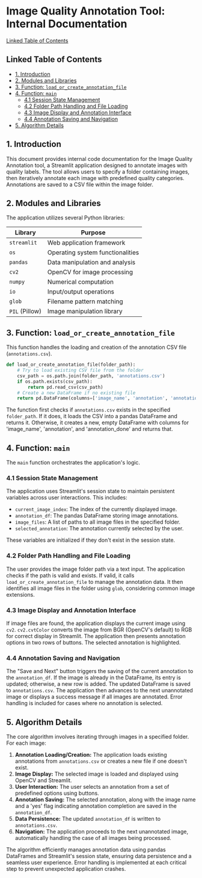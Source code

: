 # Image Quality Annotation Tool: Internal Documentation

[Linked Table of Contents](#linked-table-of-contents)

## <a name="linked-table-of-contents"></a>Linked Table of Contents

* [1. Introduction](#1-introduction)
* [2. Modules and Libraries](#2-modules-and-libraries)
* [3. Function: `load_or_create_annotation_file`](#3-function-load_or_create_annotation_file)
* [4. Function: `main`](#4-function-main)
    * [4.1 Session State Management](#4.1-session-state-management)
    * [4.2 Folder Path Handling and File Loading](#4.2-folder-path-handling-and-file-loading)
    * [4.3 Image Display and Annotation Interface](#4.3-image-display-and-annotation-interface)
    * [4.4 Annotation Saving and Navigation](#4.4-annotation-saving-and-navigation)
* [5. Algorithm Details](#5-algorithm-details)


## 1. Introduction

This document provides internal code documentation for the Image Quality Annotation tool, a Streamlit application designed to annotate images with quality labels.  The tool allows users to specify a folder containing images, then iteratively annotate each image with predefined quality categories. Annotations are saved to a CSV file within the image folder.

## 2. Modules and Libraries

The application utilizes several Python libraries:

| Library      | Purpose                                      |
|--------------|----------------------------------------------|
| `streamlit`  | Web application framework                     |
| `os`         | Operating system functionalities              |
| `pandas`     | Data manipulation and analysis                 |
| `cv2`        | OpenCV for image processing                   |
| `numpy`      | Numerical computation                          |
| `io`         | Input/output operations                       |
| `glob`       | Filename pattern matching                      |
| `PIL` (Pillow)|Image manipulation library                    |


## 3. Function: `load_or_create_annotation_file`

This function handles the loading and creation of the annotation CSV file (`annotations.csv`).

```python
def load_or_create_annotation_file(folder_path):
    # Try to load existing CSV file from the folder
    csv_path = os.path.join(folder_path, 'annotations.csv')
    if os.path.exists(csv_path):
        return pd.read_csv(csv_path)
    # Create a new DataFrame if no existing file
    return pd.DataFrame(columns=['image_name', 'annotation', 'annotation_done'])
```

The function first checks if `annotations.csv` exists in the specified `folder_path`. If it does, it loads the CSV into a pandas DataFrame and returns it. Otherwise, it creates a new, empty DataFrame with columns for 'image_name', 'annotation', and 'annotation_done' and returns that.


## 4. Function: `main`

The `main` function orchestrates the application's logic.

### 4.1 Session State Management

The application uses Streamlit's session state to maintain persistent variables across user interactions. This includes:

* `current_image_index`: The index of the currently displayed image.
* `annotation_df`: The pandas DataFrame storing image annotations.
* `image_files`: A list of paths to all image files in the specified folder.
* `selected_annotation`: The annotation currently selected by the user.

These variables are initialized if they don't exist in the session state.


### 4.2 Folder Path Handling and File Loading

The user provides the image folder path via a text input. The application checks if the path is valid and exists. If valid, it calls `load_or_create_annotation_file` to manage the annotation data.  It then identifies all image files in the folder using `glob`, considering common image extensions.


### 4.3 Image Display and Annotation Interface

If image files are found, the application displays the current image using `cv2`.  `cv2.cvtColor` converts the image from BGR (OpenCV's default) to RGB for correct display in Streamlit.  The application then presents annotation options in two rows of buttons.  The selected annotation is highlighted.

### 4.4 Annotation Saving and Navigation

The "Save and Next" button triggers the saving of the current annotation to the `annotation_df`.  If the image is already in the DataFrame, its entry is updated; otherwise, a new row is added. The updated DataFrame is saved to `annotations.csv`. The application then advances to the next unannotated image or displays a success message if all images are annotated.  Error handling is included for cases where no annotation is selected.



## 5. Algorithm Details

The core algorithm involves iterating through images in a specified folder. For each image:

1. **Annotation Loading/Creation:** The application loads existing annotations from `annotations.csv` or creates a new file if one doesn't exist.
2. **Image Display:** The selected image is loaded and displayed using OpenCV and Streamlit.
3. **User Interaction:** The user selects an annotation from a set of predefined options using buttons.
4. **Annotation Saving:** The selected annotation, along with the image name and a 'yes' flag indicating annotation completion are saved in the `annotation_df`.
5. **Data Persistence:** The updated `annotation_df` is written to `annotations.csv`.
6. **Navigation:** The application proceeds to the next unannotated image, automatically handling the case of all images being processed.


The algorithm efficiently manages annotation data using pandas DataFrames and Streamlit's session state, ensuring data persistence and a seamless user experience.  Error handling is implemented at each critical step to prevent unexpected application crashes.
